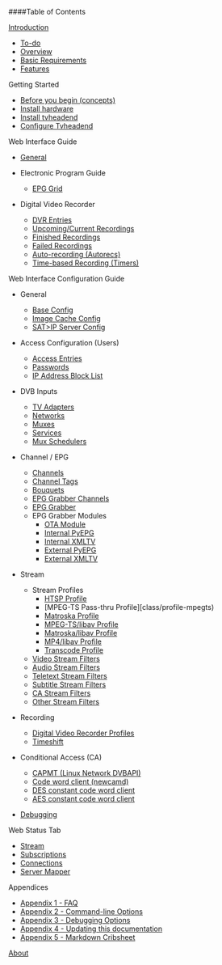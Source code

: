 ####Table of Contents

[Introduction](index)
* [To-do](todo)
* [Overview](overview)
* [Basic Requirements](requirements)
* [Features](features)

Getting Started
* [Before you begin (concepts)](before_begin)
* [Install hardware](install_hardware)
* [Install tvheadend](install_tvheadend)
* [Configure Tvheadend](configure_tvheadend)

Web Interface Guide

* [General](webui_general)

* Electronic Program Guide

  - [EPG Grid](epg)

* Digital Video Recorder

  - [DVR Entries](class/dvrentry)
  - [Upcoming/Current Recordings](dvr_upcoming)
  - [Finished Recordings](dvr_finished)
  - [Failed Recordings](dvr_failed)
  - [Auto-recording (Autorecs)](class/dvrautorec)
  - [Time-based Recording (Timers)](class/dvrtimerec)

Web Interface Configuration Guide

* General

  - [Base Config](class/config)
  - [Image Cache Config](class/imagecache)
  - [SAT>IP Server Config](class/satip_server)

* Access Configuration (Users)

  - [Access Entries](class/access)
  - [Passwords](class/passwd)
  - [IP Address Block List](class/ipblocking)

* DVB Inputs

  - [TV Adapters](class/tvh_input)
  - [Networks](class/mpegts_network)
  - [Muxes](class/mpegts_mux)
  - [Services](class/service)
  - [Mux Schedulers](class/mpegts_mux_sched)

* Channel / EPG

  - [Channels](class/channel)
  - [Channel Tags](class/channeltag)
  - [Bouquets](class/bouquet)
  - [EPG Grabber Channels](class/epggrab_channel)
  - [EPG Grabber](class/epggrab)
  - EPG Grabber Modules
    - [OTA Module](class/epggrab_mod_ota)
    - [Internal PyEPG](class/epggrab_mod_int_pyepg)
    - [Internal XMLTV](class/epggrab_mod_int_xmltv)
    - [External PyEPG](class/epggrab_mod_ext_pyepg)
    - [External XMLTV](class/epggrab_mod_ext_xmltv)

* Stream

  - Stream Profiles
    - [HTSP Profile](class/profile-htsp)
    - [MPEG-TS Pass-thru Profile][class/profile-mpegts)
    - [Matroska Profile](class/profile-matroska)
    - [MPEG-TS/libav Profile](class/profile-libav-mpegts)
    - [Matroska/libav Profile](class/profile-libav-matroska)
    - [MP4/libav Profile](class/profile-libav-mp4)
    - [Transcode Profile](class/profile-transcode)
  - [Video Stream Filters](class/esfilter_video)
  - [Audio Stream Filters](class/esfilter_audio)
  - [Teletext Stream Filters](class/esfilter_teletext)
  - [Subtitle Stream Filters](class/esfilter_subtit)
  - [CA Stream Filters](class/esfilter_ca)
  - [Other Stream Filters](class/esfilter_other)

* Recording

  - [Digital Video Recorder Profiles](class/dvrconfig)
  - [Timeshift](class/timeshift)

* Conditional Access (CA)

  - [CAPMT (Linux Network DVBAPI)](class/caclient_capmt)
  - [Code word client (newcamd)](class/caclient_cwc)
  - [DES constant code word client](class/caclient_ccw_des)
  - [AES constant code word client](class/caclient_ccw_aes)

* [Debugging](class/tvhlog_conf)

Web Status Tab

* [Stream](status_stream)
* [Subscriptions](status_subscriptions)
* [Connections](status_connections)
* [Server Mapper](status_service_mapper)

Appendices

  - [Appendix 1 - FAQ](faqs)
  - [Appendix 2 - Command-line Options](cmdline_options)
  - [Appendix 3 - Debugging Options](debugging)
  - [Appendix 4 - Updating this documentation](doc_update)
  - [Appendix 5 - Markdown Cribsheet](markdown_cribsheet)

[About](about)
